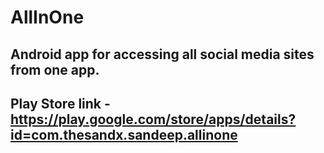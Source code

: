 # AllInOne
## Android app for accessing all social media sites from one app.

## Play Store link - https://play.google.com/store/apps/details?id=com.thesandx.sandeep.allinone
